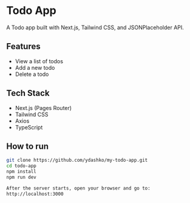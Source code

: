 # Todo App

A Todo app built with Next.js, Tailwind CSS, and JSONPlaceholder API.

## Features
- View a list of todos
- Add a new todo
- Delete a todo

## Tech Stack
- Next.js (Pages Router)
- Tailwind CSS
- Axios
- TypeScript

## How to run

```bash
git clone https://github.com/ydashko/my-todo-app.git
cd todo-app
npm install
npm run dev

After the server starts, open your browser and go to:
http://localhost:3000
